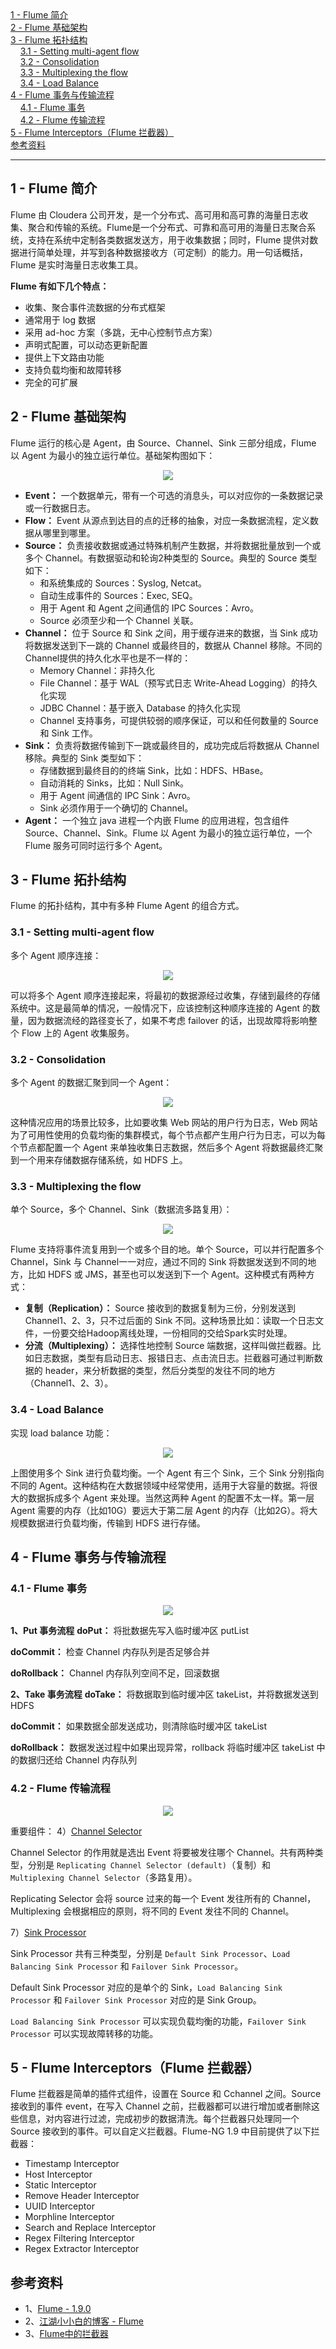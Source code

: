<nav>
<a href="#1---flume-简介"</a>1 - Flume 简介</a><br/>
<a href="#2---flume-基础架构"</a>2 - Flume 基础架构</a><br/>
<a href="#3---flume-拓扑结构"</a>3 - Flume 拓扑结构</a><br/>
&nbsp;&nbsp;&nbsp;&nbsp;<a href="#31---setting-multi-agent-flow"</a>3.1 - Setting multi-agent flow</a><br/>
&nbsp;&nbsp;&nbsp;&nbsp;<a href="#32---consolidation"</a>3.2 - Consolidation</a><br/>
&nbsp;&nbsp;&nbsp;&nbsp;<a href="#33---multiplexing-the-flow"</a>3.3 - Multiplexing the flow</a><br/>
&nbsp;&nbsp;&nbsp;&nbsp;<a href="#34---load-balance"</a>3.4 - Load Balance</a><br/>
<a href="#4---flume-事务与传输流程"</a>4 - Flume 事务与传输流程</a><br/>
&nbsp;&nbsp;&nbsp;&nbsp;<a href="#41---flume-事务"</a>4.1 - Flume 事务</a><br/>
&nbsp;&nbsp;&nbsp;&nbsp;<a href="#42---flume-传输流程"</a>4.2 - Flume 传输流程</a><br/>
<a href="#5---flume-interceptorsflume-拦截器"</a>5 - Flume Interceptors（Flume 拦截器）</a><br/>
<a href="#参考资料"</a>参考资料</a><br/>
</nav>

---

## 1 - Flume 简介
Flume 由 Cloudera 公司开发，是一个分布式、高可用和高可靠的海量日志收集、聚合和传输的系统。Flume是一个分布式、可靠和高可用的海量日志聚合系统，支持在系统中定制各类数据发送方，用于收集数据；同时，Flume 提供对数据进行简单处理，并写到各种数据接收方（可定制）的能力。用一句话概括，Flume 是实时海量日志收集工具。

**Flume 有如下几个特点：**
- 收集、聚合事件流数据的分布式框架
- 通常用于 log 数据
- 采用 ad-hoc 方案（多跳，无中心控制节点方案）
- 声明式配置，可以动态更新配置
- 提供上下文路由功能
- 支持负载均衡和故障转移
- 完全的可扩展

## 2 - Flume 基础架构
Flume 运行的核心是 Agent，由 Source、Channel、Sink 三部分组成，Flume 以 Agent 为最小的独立运行单位。基础架构图如下：

<div align="center"> <img src="../images/flume/flume-architecture.png"/> </div>

- **Event：** 一个数据单元，带有一个可选的消息头，可以对应你的一条数据记录或一行数据日志。
- **Flow：** Event 从源点到达目的点的迁移的抽象，对应一条数据流程，定义数据从哪里到哪里。
- **Source：** 负责接收数据或通过特殊机制产生数据，并将数据批量放到一个或多个 Channel。有数据驱动和轮询2种类型的 Source。典型的 Source 类型如下：
    - 和系统集成的 Sources：Syslog, Netcat。
    - 自动生成事件的 Sources：Exec, SEQ。
    - 用于 Agent 和 Agent 之间通信的 IPC Sources：Avro。
    - Source 必须至少和一个 Channel 关联。
- **Channel：** 位于 Source 和 Sink 之间，用于缓存进来的数据，当 Sink 成功将数据发送到下一跳的 Channel 或最终目的，数据从 Channel 移除。不同的Channel提供的持久化水平也是不一样的：
    - Memory Channel：非持久化
    - File Channel：基于 WAL（预写式日志 Write-Ahead Logging）的持久化实现
    - JDBC Channel：基于嵌入 Database 的持久化实现
    - Channel 支持事务，可提供较弱的顺序保证，可以和任何数量的 Source 和 Sink 工作。
- **Sink：** 负责将数据传输到下一跳或最终目的，成功完成后将数据从 Channel 移除。典型的 Sink 类型如下：
    - 存储数据到最终目的的终端 Sink，比如：HDFS、HBase。
    - 自动消耗的 Sinks，比如：Null Sink。
    - 用于 Agent 间通信的 IPC Sink：Avro。
    - Sink 必须作用于一个确切的 Channel。
- **Agent：** 一个独立 java 进程一个内嵌 Flume 的应用进程，包含组件 Source、Channel、Sink。Flume 以 Agent 为最小的独立运行单位，一个 Flume 服务可同时运行多个 Agent。

## 3 - Flume 拓扑结构
Flume 的拓扑结构，其中有多种 Flume Agent 的组合方式。
### 3.1 - Setting multi-agent flow
多个 Agent 顺序连接：

<div align="center"> <img src="../images/flume/flume-setting-multi-agent-flow.png"/> </div>

可以将多个 Agent 顺序连接起来，将最初的数据源经过收集，存储到最终的存储系统中。这是最简单的情况，一般情况下，应该控制这种顺序连接的 Agent 的数量，因为数据流经的路径变长了，如果不考虑 failover 的话，出现故障将影响整个 Flow 上的 Agent 收集服务。

### 3.2 - Consolidation
多个 Agent 的数据汇聚到同一个 Agent：

<div align="center"> <img src="../images/flume/flume-consolidation.png"/> </div>

这种情况应用的场景比较多，比如要收集 Web 网站的用户行为日志，Web 网站为了可用性使用的负载均衡的集群模式，每个节点都产生用户行为日志，可以为每个节点都配置一个 Agent 来单独收集日志数据，然后多个 Agent 将数据最终汇聚到一个用来存储数据存储系统，如 HDFS 上。

### 3.3 - Multiplexing the flow
单个 Source，多个 Channel、Sink（数据流多路复用）：

<div align="center"> <img src="../images/flume/flume-multiplexing-the-flow.png"/> </div>

Flume 支持将事件流复用到一个或多个目的地。单个 Source，可以并行配置多个 Channel，Sink 与 Channel一一对应，通过不同的 Sink 将数据发送到不同的地方，比如 HDFS 或 JMS，甚至也可以发送到下一个 Agent。这种模式有两种方式：
- **复制（Replication）：** Source 接收到的数据复制为三份，分别发送到 Channel1、2、3，只不过后面的 Sink 不同。这种场景比如：读取一个日志文件，一份要交给Hadoop离线处理，一份相同的交给Spark实时处理。
- **分流（Multiplexing）：** 选择性地控制 Source 端数据，这样叫做拦截器。比如日志数据，类型有启动日志、报错日志、点击流日志。拦截器可通过判断数据的 header，来分析数据的类型，然后分类型的发往不同的地方（Channel1、2、3）。

### 3.4 - Load Balance
实现 load balance 功能：

<div align="center"> <img src="../images/flume/flume-load-balance-agents.png"/> </div>

上图使用多个 Sink 进行负载均衡。一个 Agent 有三个 Sink，三个 Sink 分别指向不同的 Agent。这种结构在大数据领域中经常使用，适用于大容量的数据。将很大的数据拆成多个 Agent 来处理。当然这两种 Agent 的配置不太一样。第一层 Agent 需要的内存（比如10G）要远大于第二层 Agent 的内存（比如2G）。将大规模数据进行负载均衡，传输到 HDFS 进行存储。

## 4 - Flume 事务与传输流程
### 4.1 - Flume 事务

<div align="center"> <img src="../images/flume/flume-event.png"/> </div>

**1、Put 事务流程**
**doPut：** 将批数据先写入临时缓冲区 putList

**doCommit：** 检查 Channel 内存队列是否足够合并

**doRollback：** Channel 内存队列空间不足，回滚数据

**2、Take 事务流程**
**doTake：** 将数据取到临时缓冲区 takeList，并将数据发送到 HDFS

**doCommit：** 如果数据全部发送成功，则清除临时缓冲区 takeList

**doRollback：** 数据发送过程中如果出现异常，rollback 将临时缓冲区 takeList 中的数据归还给 Channel 内存队列

### 4.2 - Flume 传输流程

<div align="center"> <img src="../images/flume/flume-data-flow.png"/> </div>

重要组件：
4）[Channel Selector](https://flume.apache.org/FlumeUserGuide.html#flume-channel-selectors)

Channel Selector 的作用就是选出 Event 将要被发往哪个 Channel。共有两种类型，分别是 `Replicating Channel Selector (default)`（复制）和` Multiplexing Channel Selector`（多路复用）。

Replicating Selector 会将 source 过来的每一个 Event 发往所有的 Channel，Multiplexing 会根据相应的原则，将不同的 Event 发往不同的 Channel。

7）[Sink Processor](https://flume.apache.org/FlumeUserGuide.html#flume-sink-processors)

Sink Processor 共有三种类型，分别是 `Default Sink Processor`、`Load Balancing Sink Processor` 和 `Failover Sink Processor`。

Default Sink Processor 对应的是单个的 Sink，`Load Balancing Sink Processor` 和 `Failover Sink Processor` 对应的是 Sink Group。

`Load Balancing Sink Processor` 可以实现负载均衡的功能，`Failover Sink Processor` 可以实现故障转移的功能。

## 5 - Flume Interceptors（Flume 拦截器）
Flume 拦截器是简单的插件式组件，设置在 Source 和 Cchannel 之间。Source 接收到的事件 event，在写入 Channel 之前，拦截器都可以进行增加或者删除这些信息，对内容进行过滤，完成初步的数据清洗。每个拦截器只处理同一个 Source 接收到的事件。可以自定义拦截器。Flume-NG 1.9 中目前提供了以下拦截器：
- Timestamp Interceptor
- Host Interceptor
- Static Interceptor
- Remove Header Interceptor
- UUID Interceptor
- Morphline Interceptor
- Search and Replace Interceptor
- Regex Filtering Interceptor
- Regex Extractor Interceptor 

## 参考资料
- 1、[Flume - 1.9.0](https://flume.apache.org/FlumeUserGuide.html)
- 2、[江湖小小白的博客 - Flume](https://www.cnblogs.com/jhxxb/p/11574494.html)
- 3、[Flume中的拦截器](http://lxw1234.com/archives/2015/11/543.htm)
